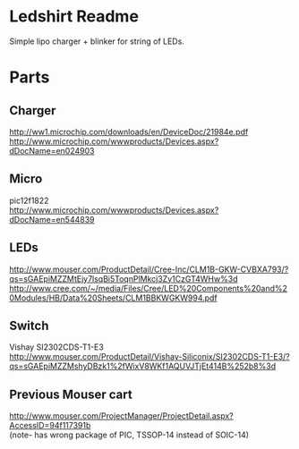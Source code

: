 Ledshirt Readme
=====
Simple lipo charger + blinker for string of LEDs.

Parts
=====
Charger
-----
http://ww1.microchip.com/downloads/en/DeviceDoc/21984e.pdf  
http://www.microchip.com/wwwproducts/Devices.aspx?dDocName=en024903

Micro
-----
pic12f1822  
http://www.microchip.com/wwwproducts/Devices.aspx?dDocName=en544839

LEDs
-----
http://www.mouser.com/ProductDetail/Cree-Inc/CLM1B-GKW-CVBXA793/?qs=sGAEpiMZZMtEjy7lsqBi5ToqnPlMkcj3Zy1CzGT4WHw%3d  
http://www.cree.com/~/media/Files/Cree/LED%20Components%20and%20Modules/HB/Data%20Sheets/CLM1BBKWGKW994.pdf  

Switch
-----
Vishay SI2302CDS-T1-E3  
http://www.mouser.com/ProductDetail/Vishay-Siliconix/SI2302CDS-T1-E3/?qs=sGAEpiMZZMshyDBzk1%2fWixV8WKf1AQUVJTjEt414B%252b8%3d

Previous Mouser cart
-----
http://www.mouser.com/ProjectManager/ProjectDetail.aspx?AccessID=94f117391b  
(note- has wrong package of PIC, TSSOP-14 instead of SOIC-14)
